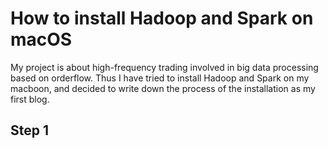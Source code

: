 # How to install Hadoop and Spark on macOS
My project is about high-frequency trading involved in big data processing based on orderflow. Thus I have tried to install Hadoop and Spark on my macboon, and decided to write down the process of the installation as my first blog.

## Step 1